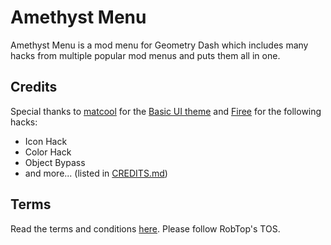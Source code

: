 # Amethyst Menu

Amethyst Menu is a mod menu for Geometry Dash which includes many hacks from multiple popular mod menus and puts them all in one.

## Credits

Special thanks to [matcool](https://github.com/matcool) for the [Basic UI theme](https://github.com/matcool/gd-imgui-cocos) and [Firee](https://github.com/FireMario211) for the following hacks:

- Icon Hack
- Color Hack
- Object Bypass
- and more... (listed in [CREDITS.md](https://github.com/OmgRod/AmethystMenu/blob/master/CREDITS.md))

## Terms

Read the terms and conditions [here](https://github.com/OmgRod/AmethystMenu/blob/master/res/files/TERMS.md). Please follow RobTop's TOS.